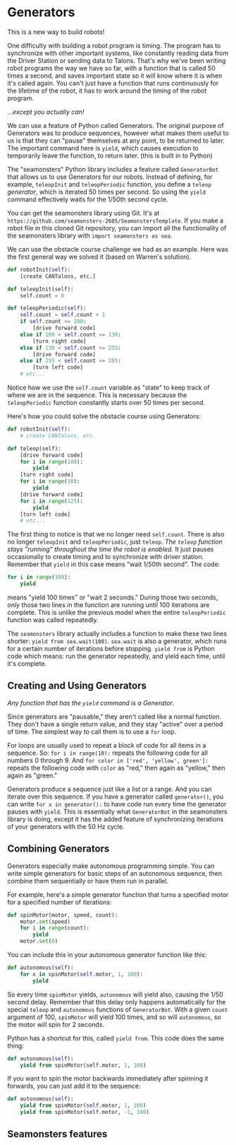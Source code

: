 # Generators

This is a new way to build robots!

One difficulty with building a robot program is timing. The program has to synchronize with other important systems, like constantly reading data from the Driver Station or sending data to Talons. That's why we've been writing robot programs the way we have so far, with a function that is called 50 times a second, and saves important state so it will know where it is when it's called again. You can't just have a function that runs continuously for the lifetime of the robot, it has to work around the timing of the robot program.

*...except you actually can!*

We can use a feature of Python called Generators. The original purpose of Generators was to produce sequences, however what makes them useful to us is that they can "pause" themselves at any point, to be returned to later. The important command here is `yield`, which causes execution to temporarily leave the function, to return later. (this is built in to Python)

The "seamonsters" Python library includes a feature called `GeneratorBot` that allows us to use Generators for our robots. Instead of defining, for example, `teleopInit` and `teleopPeriodic` function, you define a `teleop` *generator*, which is iterated 50 times per second. So using the `yield` command effectively waits for the 1/50th second cycle.

You can get the seamonsters library using Git. It's at `https://github.com/seamonsters-2605/SeamonstersTemplate`. If you make a robot file in this cloned Git repository, you can import all the functionality of the seamonsters library with `import seamonsters as sea`.

We can use the obstacle course challenge we had as an example. Here was the first general way we solved it (based on Warren's solution).

```python
def robotInit(self):
    [create CANTalons, etc.]

def teleopInit(self):
    self.count = 0

def teleopPeriodic(self):
    self.count = self.count + 1
    if self.count <= 100:
        [drive forward code]
    else if 100 < self.count <= 130:
        [turn right code]
    else if 130 < self.count <= 255:
        [drive forward code]
    else if 255 < self.count <= 285:
        [turn left code]
    # etc...
```

Notice how we use the `self.count` variable as "state" to keep track of where we are in the sequence. This is necessary because the `teleopPeriodic` function constantly starts over 50 times per second.

Here's how you could solve the obstacle course using Generators:

```python
def robotInit(self):
    # create CANTalons, etc.

def teleop(self):
    [drive forward code]
    for i in range(100):
        yield
    [turn right code]
    for i in range(30):
        yield
    [drive forward code]
    for i in range(125):
        yield
    [turn left code]
    # etc...
```

The first thing to notice is that we no longer need `self.count`. There is also no longer `teleopInit` and `teleopPeriodic`, just `teleop`. *The `teleop` function stays "running" throughout the time the robot is enabled.* It just pauses occasionally to create timing and to synchronize with driver station. Remember that `yield` in this case means "wait 1/50th second". The code:
```python
for i in range(100):
    yield
```
means "yield 100 times" or "wait 2 seconds." During those two seconds, *only* those two lines in the function are running until 100 iterations are complete. This is unlike the previous model when the entire `teleopPeriodic` function was called repeatedly.

The `seamonsters` library actually includes a function to make these two lines shorter: `yield from sea.wait(100)`. `sea.wait` is also a generator, which runs for a certain number of iterations before stopping. `yield from` is Python code which means: run the generator repeatedly, and yield each time, until it's complete.

## Creating and Using Generators

*Any function that has the `yield` command is a Generator*.

Since generators are "pausable," they aren't called like a normal function. They don't have a single return value, and they stay "active" over a period of time. The simplest way to call them is to use a `for` loop.

For loops are usually used to repeat a block of code for all items in a sequence. So: `for i in range(10):` repeats the following code for all numbers 0 through 9. And `for color in ['red', 'yellow', green']:` repeats the following code with `color` as "red," then again as "yellow," then again as "green."

Generators produce a sequence just like a list or a range. And you can iterate over this sequence. If you have a generator called `generator()`, you can write `for x in generator():` to have code run every time the generator pauses with `yield`. This is essentially what `GeneratorBot` in the seamonsters library is doing, except it has the added feature of synchronizing iterations of your generators with the 50 Hz cycle.

## Combining Generators

Generators especially make autonomous programming simple. You can write simple generators for basic steps of an autonomous sequence, then combine them sequentially or have them run in parallel.

For example, here's a simple generator function that turns a specified motor for a specified number of iterations:

```python
def spinMotor(motor, speed, count):
    motor.set(speed)
    for i in range(count):
        yield
    motor.set(0)
```

You can include this in your autonomous generator function like this:

```python
def autonomous(self):
    for x in spinMotor(self.motor, 1, 100):
        yield
```

So every time `spinMotor` yields, `autonomous` will yield also, causing the 1/50 second delay. Remember that this delay only happens automatically for the special `teleop` and `autonomous` functions of `GeneratorBot`. With a given `count` argument of 100, `spinMotor` will yield 100 times, and so will `autonomous`, so the motor will spin for 2 seconds.

Python has a shortcut for this, called `yield from`. This code does the same thing:

```python
def autonomous(self):
    yield from spinMotor(self.motor, 1, 100)
```

If you want to spin the motor backwards immediately after spinning it forwards, you can just add it to the sequence:

```python
def autonomous(self):
    yield from spinMotor(self.motor, 1, 100)
    yield from spinMotor(self.motor, -1, 100)
```

## Seamonsters features
